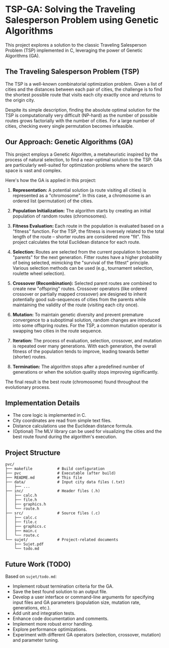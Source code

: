 # TSP-GA: Solving the Traveling Salesperson Problem using Genetic Algorithms

This project explores a solution to the classic Traveling Salesperson Problem (TSP) implemented in C, leveraging the power of Genetic Algorithms (GA).

## The Traveling Salesperson Problem (TSP)

The TSP is a well-known combinatorial optimization problem. Given a list of cities and the distances between each pair of cities, the challenge is to find the shortest possible route that visits each city exactly once and returns to the origin city.

Despite its simple description, finding the absolute optimal solution for the TSP is computationally very difficult (NP-hard) as the number of possible routes grows factorially with the number of cities. For a large number of cities, checking every single permutation becomes infeasible.

## Our Approach: Genetic Algorithms (GA)

This project employs a Genetic Algorithm, a metaheuristic inspired by the process of natural selection, to find a near-optimal solution to the TSP. GAs are particularly well-suited for optimization problems where the search space is vast and complex.

Here's how the GA is applied in this project:

1. **Representation:** A potential solution (a route visiting all cities) is represented as a "chromosome". In this case, a chromosome is an ordered list (permutation) of the cities.

2. **Population Initialization:** The algorithm starts by creating an initial population of random routes (chromosomes).

3. **Fitness Evaluation:** Each route in the population is evaluated based on a "fitness" function. For the TSP, the fitness is inversely related to the total length of the route – shorter routes are considered more "fit". This project calculates the total Euclidean distance for each route.

4. **Selection:** Routes are selected from the current population to become "parents" for the next generation. Fitter routes have a higher probability of being selected, mimicking the "survival of the fittest" principle. Various selection methods can be used (e.g., tournament selection, roulette wheel selection).

5. **Crossover (Recombination):** Selected parent routes are combined to create new "offspring" routes. Crossover operators (like ordered crossover or partially mapped crossover) are designed to inherit potentially good sub-sequences of cities from the parents while maintaining the validity of the route (visiting each city once).

6. **Mutation:** To maintain genetic diversity and prevent premature convergence to a suboptimal solution, random changes are introduced into some offspring routes. For the TSP, a common mutation operator is swapping two cities in the route sequence.

7. **Iteration:** The process of evaluation, selection, crossover, and mutation is repeated over many generations. With each generation, the overall fitness of the population tends to improve, leading towards better (shorter) routes.

8. **Termination:** The algorithm stops after a predefined number of generations or when the solution quality stops improving significantly.

The final result is the best route (chromosome) found throughout the evolutionary process.

## Implementation Details

* The core logic is implemented in C.
* City coordinates are read from simple text files.
* Distance calculations use the Euclidean distance formula.
* (Optional) The MLV library can be used for visualizing the cities and the best route found during the algorithm's execution.

## Project Structure

```text
pvc/
├── makefile           # Build configuration
├── pvc                # Executable (after build)
├── README.md          # This file
├── data/              # Input city data files (.txt)
│   ├── ...
├── inc/               # Header files (.h)
│   ├── calc.h
│   ├── file.h
│   ├── graphics.h
│   └── route.h
├── src/               # Source files (.c)
│   ├── calc.c
│   ├── file.c
│   ├── graphics.c
│   ├── main.c
│   └── route.c
└── sujet/             # Project-related documents
    ├── Sujet.pdf
    └── todo.md
```

## Future Work (TODO)

Based on `sujet/todo.md`:

* Implement robust termination criteria for the GA.
* Save the best found solution to an output file.
* Develop a user interface or command-line arguments for specifying input files and GA parameters (population size, mutation rate, generations, etc.).
* Add unit and integration tests.
* Enhance code documentation and comments.
* Implement more robust error handling.
* Explore performance optimizations.
* Experiment with different GA operators (selection, crossover, mutation) and parameter tuning.
